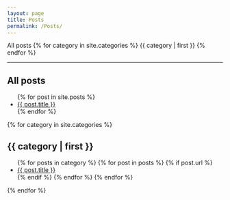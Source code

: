 ```yaml
---
layout: page
title: Posts
permalink: /Posts/
---
```

<div class="postNav">
    <a class='postclick' data-target="allposts">All posts</a>
    {% for category in site.categories %}
        <a class='postclick' data-target="{{ category | first | remove:' ' }}">{{ category | first }}</a> 
    {% endfor %}
</div>
<hr class='hr1' />
<div class="catbloc allposts">
    <h2>All posts</h2>
        <ul class="postlist">
            {% for post in site.posts %}
                <li class="postlist-listitem">
                    <a class="postlist-link" href="{{ post.url }}">
                    {{ post.title }}
                    </a>
                </li>
            {% endfor %}
        </ul>
</div>
<div>
{% for category in site.categories %}
    <div class="catbloc {{ category | first | remove:' ' }}">
        <h2>{{ category | first }}</h2>
        <ul class="postlist">
           {% for posts in category %}
             {% for post in posts %}
               {% if post.url %}
                 <li class="postlist-listitem">
                   <a class="postlist-link" href="{{ post.url }}">
                     {{ post.title }}
                   </a>
                 </li>
               {% endif %}
             {% endfor %}
           {% endfor %}
        </ul>
    </div>
{% endfor %}
</div>
